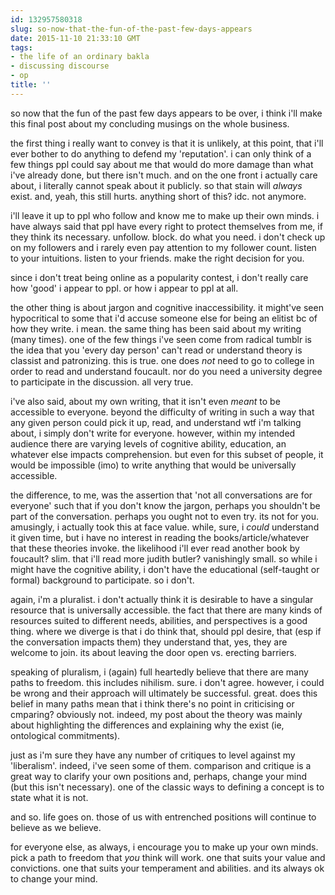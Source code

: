 ```yaml
---
id: 132957580318
slug: so-now-that-the-fun-of-the-past-few-days-appears
date: 2015-11-10 21:33:10 GMT
tags:
- the life of an ordinary bakla
- discussing discourse
- op
title: ''
---
```

so now that the fun of the past few days appears to be over, i think i'll make this final post about my concluding musings on the whole business.

the first thing i really want to convey is that it is unlikely, at this point, that i'll ever bother to do anything to defend my 'reputation'. i can only think of a few things ppl could say about me that would do more damage than what i've already done, but there isn't much. and on the one front i actually care about, i literally cannot speak about it publicly. so that stain will *always* exist. and, yeah, this still hurts. anything short of this? idc. not anymore.

i'll leave it up to ppl who follow and know me to make up their own minds. i have always said that ppl have every right to protect themselves from me, if they think its necessary. unfollow. block. do what you need. i don't check up on my followers and i rarely even pay attention to my follower count. listen to your intuitions. listen to your friends. make the right decision for you.

since i don't treat being online as a popularity contest, i don't really care how 'good' i appear to ppl. or how i appear to ppl at all. 

the other thing is about jargon and cognitive inaccessibility. it might've seen hypocritical to some that i'd accuse someone else for being an elitist bc of how they write. i mean. the same thing has been said about my writing (many times). one of the few things i've seen come from radical tumblr is the idea that you 'every day person' can't read or understand theory is classist and patronizing. this is true. one does *not* need to go to college in order to read and understand foucault. nor do you need a university degree to participate in the discussion. all very true.

i've also said, about my own writing, that it isn't even *meant* to be accessible to everyone. beyond the difficulty of writing in such a way that any given person could pick it up, read, and understand wtf i'm talking about, i simply don't write for everyone. however, within my intended audience there are varying levels of cognitive ability, education, an whatever else impacts comprehension. but even for this subset of people, it would be impossible (imo) to write anything that would be universally accessible. 

the difference, to me, was the assertion that 'not all conversations are for everyone' such that if you don't know the jargon, perhaps you shouldn't be part of the conversation. perhaps you ought not to even try. its not for you. amusingly, i actually took this at face value. while, sure, i *could* understand it given time, but i have no interest in reading the books/article/whatever that these theories invoke. the likelihood i'll ever read another book by foucault? slim. that i'll read more judith butler? vanishingly small. so while i might have the cognitive ability, i don't have the educational (self-taught or formal) background to participate. so i don't. 

again, i'm a pluralist. i don't actually think it is desirable to have a singular resource that is universally accessible. the fact that there are many kinds of resources suited to different needs, abilities, and perspectives is a good thing. where we diverge is that i do think that, should ppl desire, that (esp if the conversation impacts them) they understand that, yes, they are welcome to join. its about leaving the door open vs. erecting barriers.

speaking of pluralism, i (again) full heartedly believe that there are many paths to freedom. this includes nihilism. sure. i don't agree. however, i could be wrong and their approach will ultimately be successful. great. does this belief in many paths mean that i think there's no point in criticising or cmparing? obviously not. indeed, my post about the theory was mainly about highlighting the differences and explaining why the exist (ie, ontological commitments). 

just as i'm sure they have any number of critiques to level against my 'liberalism'. indeed, i've seen some of them. comparison and critique is a great way to clarify your own positions and, perhaps, change your mind (but this isn't necessary). one of the classic ways to defining a concept is to state what it is not.

and so. life goes on. those of us with entrenched positions will continue to believe as we believe. 

for everyone else, as always, i encourage you to make up your own minds. pick a path to freedom that *you* think will work. one that suits your value and convictions. one that suits your temperament and abilities. and its always ok to change your mind.